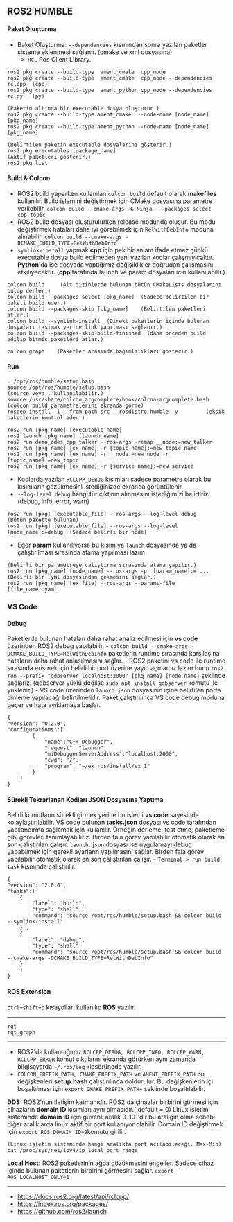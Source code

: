 ## ROS2 HUMBLE

#### Paket Oluşturma
- Baket Oluşturma: `--dependencies` kısmından sonra yazılan paketler sisteme eklenmesi sağlanır. (cmake ve xml dosyasına)
    - `RCL` Ros Client Library.
```
ros2 pkg create --build-type  ament_cmake  cpp_node
ros2 pkg create --build-type  ament_cmake  cpp_node --dependencies rclcpp  (cpp)
ros2 pkg create --build-type  ament_python cpp_node --dependencies rclpy   (py)

(Paketin altında bir executable dosya oluşturur.)
ros2 pkg create --build-type ament_cmake  --node-name [node_name] [pkg_name] 
ros2 pkg create --build-type ament_python --node-name [node_name] [pkg_name]
```
```
(Belirtilen paketin executable dosyalarını gösterir.)
ros2 pkg executables [package_name] 
(Aktif paketleri gösterir.)
ros2 pkg list
```

#### Build & Colcon
- ROS2 build yaparken kullanılan `colcon build` default olarak **makefiles** kullanılır. Build işlemini değiştirmek için CMake dosyasına parametre verilebilir. `colcon build --cmake-args -G Ninja  --packages-select cpp_topic`
- ROS2 build dosyası oluşturulurken release modunda oluşur. Bu modu değiştirmek hataları daha iyi görebilmek için `RelWithDebInfo` moduna alınabilir. `colcon build --cmake-args -DCMAKE_BUILD_TYPE=RelWithDebInfo`
- `symlink-install` yapmak **cpp** için pek bir anlam ifade etmez çünkü executable dosya build edilmeden yeni yazılan kodlar çalışmıyıcaktır. **Python**'da ise dosyada yaptığımız değişiklikler doğrudan çalışmasını etkiliyecektir. (**cpp** tarafında launch ve param dosyaları için kullanılabilir.)
```
colcon build     (Alt dizinlerde bulunan bütün CMakeLists dosyalarını bulup derler.)
colcon build --packages-select [pkg_name]  (Sadece belirtilen bir paketi build eder.)
colcon build --packages-skip [pkg_name]    (Belirtilen paketleri atlar.)
colcon build --symlink-install  (Direkt paketlerin içinde bulunan dosyaları taşımak yerine link yapılması sağlanır.)
colcon build --packages-skip-build-finished  (daha önceden build edilip bitmiş paketleri atlar.)

colcon graph    (Paketler arasında bağımlılıkları gösterir.)
```
#### Run
```
. /opt/ros/humble/setup.bash 
source /opt/ros/humble/setup.bash                               (source veya . kullanılabilir.)
source /usr/share/colcon_argcomplete/hook/colcon-argcomplete.bash    (colcon build parametrelerini ekranda görme)
rosdep install -i --from-path src --rosdistro humble -y         (eksik paketlerin kontrol eder.)
```
```
ros2 run [pkg_name] [executable_name]
ros2 launch [pkg_name] [launch_name]
ros2 run demo_odes_cpp talker --ros-args -remap __node:=new_talker
ros2 run [pkg_name] [ex_name] -r [topic_name]:=new_topic_name
ros2 run [pkg_name] [ex_name] -r __node:=new_node -r [topic_name]:=new_topic
ros2 run [pkg_name] [ex_name] -r [service_name]:=new_service
```
- Kodlarda yazılan `RCLCPP_DEBUG` kısımları sadece parametre olarak bu kısımların gözükmesini istediğinizde ekranda görüntülenir.
- `--log-level debug` hangi tür çıktının alınmasını istediğimizi belirtiriz. (debug, info, error, warn)
```
ros2 run [pkg] [executable_file] --ros-args --log-level debug      (Bütün pakette bulunan)
ros2 run [pkg] [executable_file] --ros-args --log-level [node_name]:=debug  (Sadece belirli bir node)
```
- Eğer **param** kullanılıyorsa bu kısım ya `launch` dosyasında ya da çalıştırılması sırasında atama yapılması lazım
```
(Belirli bir parametreye çalıştırma sırasında atama yapılır.)
ros2 run [pkg_name] [node_name] --ros-args -p  [param_name]:= ...
(Belirli bir .yml dosyasından çekmesini sağlar.)
ros2 run [pkg_name] [ex_file] --ros-args --params-file [file_name].yaml
```

### VS Code 
#### Debug
Paketlerde bulunan hataları daha rahat analiz edilmesi için **vs code** üzerinden ROS2 debug yapılabilir.
    - `colcon build --cmake-args -DCMAKE_BUILD_TYPE=RelWithDebInfo`  paketlerin runtime sırasında karşılaşına hataların daha rahat anlaşılmasını sağlar.
    - ROS2 paketini vs code ile runtime sırasında erişmek için belirli bir port üzerine yayın açmamız lazım bunu `ros2 run --prefix "gdbserver localhost:2000" [pkg_name] [node_name]` şeklinde sağlarız. (gdbserver yüklü değilse `sudo apt install gdbserver` komutu ile yüklenir.)
    - VS code üzerinden `launch.json` dosyasının içine belirtilen porta dinleme yapılacağı belirtilmelidir. Paket çalıştırılınca VS code debug moduna geçer ve hata ayıklamaya başlar.


    {
    "version": "0.2.0",
    "configurations":[
            {
                "name":"C++ Debugger",
                "request": "launch",
                "miDebuggerServerAddress":"localhost:2000",
                "cwd": "/",
                "program": "~/ex_ros/install/ex_1" 
            }
        ]
    }


#### Sürekli Tekrarlanan Kodları JSON Dosyasına Yaptıma
Belirli komutların sürekli girmek yerine bu işlemi **vs code** sayesinde kolaylaştırılabilir. VS code bulunan **tasks.json** dosyası vs code tarafından yapılandırma sağlamak için kullanılır. Örneğin derleme, test etme, paketleme gibi görevleri tanımlayabiliriz. Birden fala görev yapılabilir otomatik olarak en son çalıştırılan çalışır. `launch.json` dosyası ise  uygulamayı debug yapabilmek için gerekli ayarların yapılmasını sağlar. Birden fala görev yapılabilir otomatik olarak en son çalıştırılan çalışır.
    - `Terminal > run build task` kısmında çalıştırılır.

    {
    "version": "2.0.0",
    "tasks":[
        {
            "label": "build",
            "type": "shell",
            "command": "source /opt/ros/humble/setup.bash && colcon build  --symlink-install"
        } ,
        {
            "label": "debug",
            "type": "shell",
            "command": "source /opt/ros/humble/setup.bash && colcon build  --cmake-args -DCMAKE_BUILD_TYPE=RelWithDebInfo"
        } 
        ]
    }

#### ROS Extension
`ctrl+shift+p` kısayolları kullanılıp **ROS** yazılır.

---

```
rqt
rqt_graph
```

---
- ROS2'da kullandığımız `RCLCPP_DEBUG, RCLCPP_INFO, RCLCPP_WARN, RCLCPP_ERROR` komut çıktılarını ekranda görürken aynı zamanda bilgisayarda `~/.ros/log` klasörünede yazılır.
- `COLCON_PREFIX_PATH, CMAKE_PREFIX_PATH` ve `AMENT_PREFIX_PATH` bu değişkenleri **setup.bash** çalıştırılınca doldurulur. Bu değişkenlerin içi boşaltılması için `export CMAKE_PREFIX_PATH=` şeklinde boşaltılabilir.

**DDS:** ROS2'nun iletişim katmanıdır. ROS2'da çihazlar birbirini görmesi için çihazların **domain ID** kısımları aynı olmasıdır.( default = 0) Linux işletim sisteminde **domain ID** için güvenli aralık 0-101'dir bu aralığın olma sebebi diğer aralıklarda linux aktif bir port kullanıyor olabilir. Domain ID değiştirmek için `export ROS_DOMAIN_ID=9`komutu girilir.
```
(Linux işletim sisteminde hangi aralıkta port acılabileceği. Max-Min)
cat /proc/sys/net/ipv4/ip_local_port_range 
```

**Local Host:** ROS2 paketlerinin ağda gözükmesini engeller. Sadece cihaz içinde bulunan paketlerin birbirini görmesini sağlar. `export ROS_LOCALHOST_ONLY=1 `


---
- https://docs.ros2.org/latest/api/rclcpp/
- https://index.ros.org/packages/
- https://github.com/ros2/launch